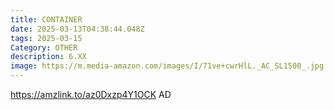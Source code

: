 ```yaml
---
title: CONTAINER
date: 2025-03-13T04:38:44.048Z
tags: 2025-03-15
Category: OTHER
description: 6.XX
image: https://m.media-amazon.com/images/I/71ve+cwrHlL._AC_SL1500_.jpg
---
```

https://amzlink.to/az0Dxzp4Y1OCK   AD
